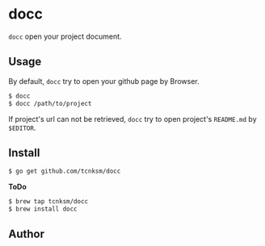 # docc

`docc` open your project document.

## Usage

By default, `docc` try to open your github page by Browser. 

```bash
$ docc
$ docc /path/to/project
```

If project's url can not be retrieved, `docc` try to open project's `README.md` by `$EDITOR`. 

## Install

```bash
$ go get github.com/tcnksm/docc
```

**ToDo**

```bash
$ brew tap tcnksm/docc
$ brew install docc
```

## Author
